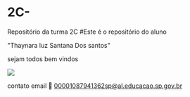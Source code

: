 # 2C-
Repositório da turma 2C
#Este é o repositório do aluno 

"Thaynara luz Santana Dos santos"

sejam todos bem vindos 

![](https://tenor.com/pt-BR/view/cute-penguin-hey-welcome-happy-to-see-you-gif-212179059379098508)

contato email 📧 00001087941362sp@al.educacao.sp.gov.br
